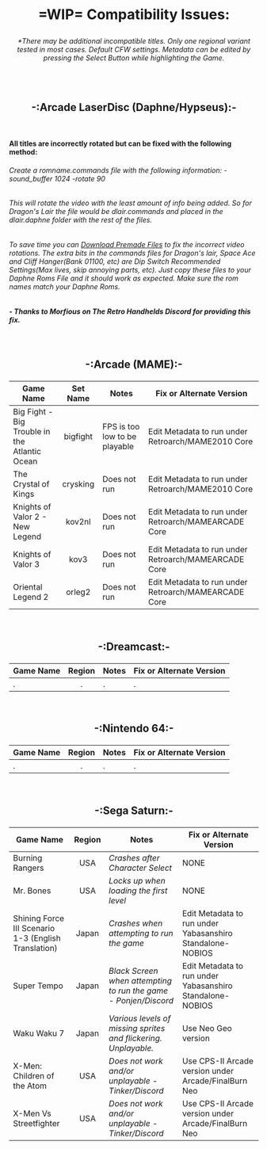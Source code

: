 # <p align=center>=WIP= Compatibility Issues:</p>



###### <p align=center> *There may be additional incompatible titles. Only one regional variant tested in most cases. Default CFW settings. Metadata can be edited by pressing the Select Button while highlighting the Game. </p>

<br>

## <p align=center>-:Arcade LaserDisc (Daphne/Hypseus):-</p>

<br>

**All titles are incorrectly rotated but can be fixed with the following method:**

###### *Create a romname.commands file with the following information: -sound_buffer 1024 -rotate 90*<br>

###### *This will rotate the video with the least amount of info being added. So for Dragon's Lair the file would be dlair.commands and placed in the dlair.daphne folder with the rest of the files.*
###### *To save time you can [Download Premade Files](./Downloads/Daphne_Command_Files_for_ARC.zip) to fix the incorrect video rotations. The extra bits in the commands files for Dragon's lair, Space Ace and Cliff Hanger(Bank 01100, etc) are Dip Switch Recommended Settings(Max lives, skip annoying parts, etc). Just copy these files to your Daphne Roms File and it should work as expected.  Make sure the rom names match your Daphne Roms.*

##### ***- Thanks to Morfious on The Retro Handhelds Discord for providing this fix.***

<br>

## <p align=center>-:Arcade (MAME):-</p>

| **Game Name**                                        | **Set Name** | **Notes**                                                       | **Fix or Alternate Version**                              |
| ---------------------------------------------------- | :----------: | --------------------------------------------------------------- | --------------------------------------------------------- |
| Big Fight - Big Trouble in the Atlantic Ocean        | bigfight     | FPS is too low to be playable                                   | Edit Metadata to run under Retroarch/MAME2010 Core        |
| The Crystal of Kings                                 | crysking     | Does not run                                                    | Edit Metadata to run under Retroarch/MAME2010 Core        |
| Knights of Valor 2 - New Legend                      | kov2nl       | Does not run                                                    | Edit Metadata to run under Retroarch/MAMEARCADE Core      |
| Knights of Valor 3                                   | kov3         | Does not run                                                    | Edit Metadata to run under Retroarch/MAMEARCADE Core      |
| Oriental Legend 2                                    | orleg2       | Does not run                                                    | Edit Metadata to run under Retroarch/MAMEARCADE Core      |

<br>

## <p align=center>-:Dreamcast:-</p>

| **Game Name**                                        | **Region** | **Notes**                                                       | **Fix or Alternate Version**                              |
| ---------------------------------------------------- | :--------: | --------------------------------------------------------------- | --------------------------------------------------------- |
| .                                                    | .          | .                                                               | .                                                         |

<br>

## <p align=center>-:Nintendo 64:-</p>

| **Game Name**                                        | **Region** | **Notes**                                                       | **Fix or Alternate Version**                              |
| ---------------------------------------------------- | :--------: | --------------------------------------------------------------- | --------------------------------------------------------- |
| .                                                    | .          | .                                                               | .                                                         |

<br>

## <p align=center>-:Sega Saturn:-</p>

| **Game Name**                                        | **Region** | **Notes**                                                       | **Fix or Alternate Version**                              |
| ---------------------------------------------------- | :--------: | --------------------------------------------------------------- | --------------------------------------------------------- |
| Burning Rangers                                      | USA        | *Crashes after Character Select*                                | NONE                                                      |
| Mr. Bones                                            | USA        | *Locks up when loading the first level*                         | NONE                                                      |
| Shining Force III Scenario 1-3 (English Translation) | Japan      | *Crashes when attempting to run the game*                       | Edit Metadata to run under Yabasanshiro Standalone-NOBIOS |
| Super Tempo                                          | Japan      | *Black Screen when attempting to run the game - Ponjen/Discord* | Edit Metadata to run under Yabasanshiro Standalone-NOBIOS |
| Waku Waku 7                                          | Japan      | *Various levels of missing sprites and flickering. Unplayable.* | Use Neo Geo version                                       |
| X-Men: Children of the Atom                          | USA        | *Does not work and/or unplayable - Tinker/Discord*              | Use CPS-II Arcade version under Arcade/FinalBurn Neo      |
| X-Men Vs Streetfighter                               | USA        | *Does not work and/or unplayable - Tinker/Discord*              | Use CPS-II Arcade version under Arcade/FinalBurn Neo      |

<br>
